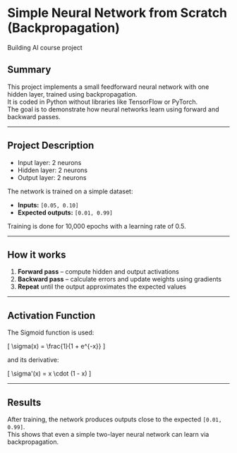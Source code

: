 # Simple Neural Network from Scratch (Backpropagation)
Building AI course project

## Summary
This project implements a small feedforward neural network with one hidden layer, trained using backpropagation.  
It is coded in Python without libraries like TensorFlow or PyTorch.  
The goal is to demonstrate how neural networks learn using forward and backward passes.

---

## Project Description
- Input layer: 2 neurons  
- Hidden layer: 2 neurons  
- Output layer: 2 neurons  

The network is trained on a simple dataset:  
- **Inputs:** `[0.05, 0.10]`  
- **Expected outputs:** `[0.01, 0.99]`  

Training is done for 10,000 epochs with a learning rate of 0.5.

---

## How it works
1. **Forward pass** – compute hidden and output activations  
2. **Backward pass** – calculate errors and update weights using gradients  
3. **Repeat** until the output approximates the expected values  

---

## Activation Function
The Sigmoid function is used:

\[
\sigma(x) = \frac{1}{1 + e^{-x}}
\]

and its derivative:

\[
\sigma'(x) = x \cdot (1 - x)
\]

---

## Results
After training, the network produces outputs close to the expected `[0.01, 0.99]`.  
This shows that even a simple two-layer neural network can learn via backpropagation.

